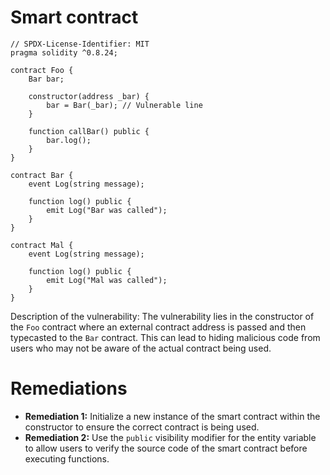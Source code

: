# Smart contract

```solidity
// SPDX-License-Identifier: MIT
pragma solidity ^0.8.24;

contract Foo {
    Bar bar;

    constructor(address _bar) {
        bar = Bar(_bar); // Vulnerable line
    }

    function callBar() public {
        bar.log();
    }
}

contract Bar {
    event Log(string message);

    function log() public {
        emit Log("Bar was called");
    }
}

contract Mal {
    event Log(string message);

    function log() public {
        emit Log("Mal was called");
    }
}
```

Description of the vulnerability: The vulnerability lies in the constructor of the `Foo` contract where an external contract address is passed and then typecasted to the `Bar` contract. This can lead to hiding malicious code from users who may not be aware of the actual contract being used.

# Remediations

- **Remediation 1:** Initialize a new instance of the smart contract within the constructor to ensure the correct contract is being used.
- **Remediation 2:** Use the `public` visibility modifier for the entity variable to allow users to verify the source code of the smart contract before executing functions.